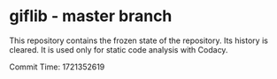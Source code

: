 # giflib - master branch

This repository contains the frozen state of the repository.
Its history is cleared. It is used only for static code
analysis with Codacy.

Commit Time: 1721352619